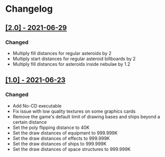 # Changelog

## [[2.0] - 2021-06-29](https://github.com/BC46/freelancer-maximized-draw-distances/releases/tag/2.0)
 
### Changed
* Multiply fill distances for regular asteroids by 2
* Multiply start distances for regular asteroid billboards by 2
* Multiply fill distances for asteroids inside nebulae by 1.2


## [[1.0] - 2021-06-23](https://github.com/BC46/freelancer-maximized-draw-distances/releases/tag/1.0)
 
### Changed
* Add No-CD executable
* Fix issue with low quality textures on some graphics cards
* Remove the game's default limit of drawing bases and ships beyond a certain distance 
* Set the poly flipping distance to 40K
* Set the draw distances of equipment to 999.999K
* Set the draw distances of effects to 999.999K
* Set the draw distances of ships to 999.999K
* Set the draw distances of space structures to 999.999K
